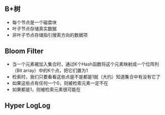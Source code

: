 ## B+树
* 每个节点是一个磁盘块
* 叶子节点存储真实数据
* 非叶子节点存储指引搜索方向的数据项

## Bloom Filter
* 当一个元素被加入集合时，通过K个Hash函数将这个元素映射成一个位阵列（Bit array）中的K个点，把它们置为1
* 检索时，我们只要看看这些点是不是都是1就（大约）知道集合中有没有它了
* 如果这些点有任何一个0，则被检索元素一定不在
* 如果都是1，则被检索元素很可能在

## Hyper LogLog